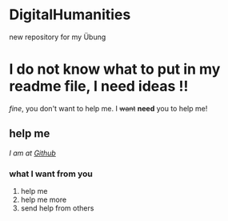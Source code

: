 # DigitalHumanities
new repository for my Übung
# I do not know what to put in my readme file, I need ideas :bangbang:
*fine*, you don't want to help me. I ~~want~~ **need** you to help me!
## help me
*I am at [Github](https://github.com)*
### what I want from you
1. help me
2. help me more
3. send help from others

